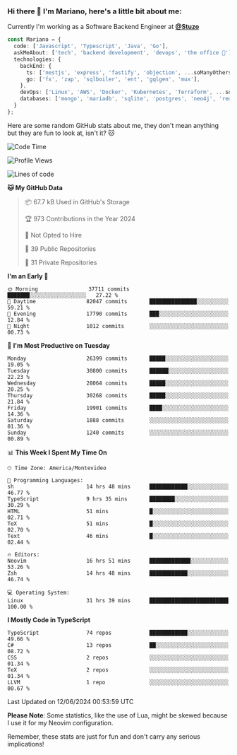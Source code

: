 ### Hi there 👋 I'm Mariano, here's a little bit about me:

Currently I'm working as a Software Backend Engineer at [**@Stuzo**](https://www.stuzo.com/)

```ts
const Mariano = {
  code: ['Javascript', 'Typescript', 'Java', 'Go'],
  askMeAbout: ['tech', 'backend development', 'devops', 'the office 💼'],
  technologies: {
    backEnd: {
      ts: ['nestjs', 'express', 'fastify', 'objection', ...soManyOthersFrameworks],
      go: ['fx', 'zap', 'sqlboiler', 'ent', 'gqlgen', 'mux'],
    },
    devOps: ['Linux', 'AWS', 'Docker', 'Kubernetes', 'Terraform', ...soManyOthersTools],
    databases: ['mongo', 'mariadb', 'sqlite', 'postgres', 'neo4j', 'redis', ...],
  }
};
```

Here are some random GitHub stats about me, they don't mean anything but they are fun to look at, isn't it? 🐱

<!--START_SECTION:waka-->
![Code Time](http://img.shields.io/badge/Code%20Time-2%2C089%20hrs%2014%20mins-blue)

![Profile Views](http://img.shields.io/badge/Profile%20Views-4-blue)

![Lines of code](https://img.shields.io/badge/From%20Hello%20World%20I%27ve%20Written-22.4%20million%20lines%20of%20code-blue)

**🐱 My GitHub Data** 

> 📦 67.7 kB Used in GitHub's Storage 
 > 
> 🏆 973 Contributions in the Year 2024
 > 
> 🚫 Not Opted to Hire
 > 
> 📜 39 Public Repositories 
 > 
> 🔑 31 Private Repositories 
 > 
**I'm an Early 🐤** 

```text
🌞 Morning                37711 commits       ███████░░░░░░░░░░░░░░░░░░   27.22 % 
🌆 Daytime                82047 commits       ███████████████░░░░░░░░░░   59.21 % 
🌃 Evening                17790 commits       ███░░░░░░░░░░░░░░░░░░░░░░   12.84 % 
🌙 Night                  1012 commits        ░░░░░░░░░░░░░░░░░░░░░░░░░   00.73 % 
```
📅 **I'm Most Productive on Tuesday** 

```text
Monday                   26399 commits       █████░░░░░░░░░░░░░░░░░░░░   19.05 % 
Tuesday                  30800 commits       ██████░░░░░░░░░░░░░░░░░░░   22.23 % 
Wednesday                28064 commits       █████░░░░░░░░░░░░░░░░░░░░   20.25 % 
Thursday                 30268 commits       █████░░░░░░░░░░░░░░░░░░░░   21.84 % 
Friday                   19901 commits       ████░░░░░░░░░░░░░░░░░░░░░   14.36 % 
Saturday                 1888 commits        ░░░░░░░░░░░░░░░░░░░░░░░░░   01.36 % 
Sunday                   1240 commits        ░░░░░░░░░░░░░░░░░░░░░░░░░   00.89 % 
```


📊 **This Week I Spent My Time On** 

```text
🕑︎ Time Zone: America/Montevideo

💬 Programming Languages: 
sh                       14 hrs 48 mins      ████████████░░░░░░░░░░░░░   46.77 % 
TypeScript               9 hrs 35 mins       ████████░░░░░░░░░░░░░░░░░   30.29 % 
HTML                     51 mins             █░░░░░░░░░░░░░░░░░░░░░░░░   02.71 % 
TeX                      51 mins             █░░░░░░░░░░░░░░░░░░░░░░░░   02.70 % 
Text                     46 mins             █░░░░░░░░░░░░░░░░░░░░░░░░   02.44 % 

🔥 Editors: 
Neovim                   16 hrs 51 mins      █████████████░░░░░░░░░░░░   53.26 % 
Zsh                      14 hrs 48 mins      ████████████░░░░░░░░░░░░░   46.74 % 

💻 Operating System: 
Linux                    31 hrs 39 mins      █████████████████████████   100.00 % 
```

**I Mostly Code in TypeScript** 

```text
TypeScript               74 repos            ████████████░░░░░░░░░░░░░   49.66 % 
C#                       13 repos            ██░░░░░░░░░░░░░░░░░░░░░░░   08.72 % 
CSS                      2 repos             ░░░░░░░░░░░░░░░░░░░░░░░░░   01.34 % 
TeX                      2 repos             ░░░░░░░░░░░░░░░░░░░░░░░░░   01.34 % 
LLVM                     1 repo              ░░░░░░░░░░░░░░░░░░░░░░░░░   00.67 % 
```




 Last Updated on 12/06/2024 00:53:59 UTC
<!--END_SECTION:waka-->

**Please Note**: Some statistics, like the use of Lua, might be skewed because I use it for my Neovim configuration.

Remember, these stats are just for fun and don't carry any serious implications!
